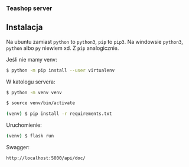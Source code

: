 ### Teashop server

## Instalacja

Na ubuntu zamiast `python` to `python3`, `pip` to `pip3`.
Na windowsie `python3`, `python` albo `py` niewiem xd. Z `pip` analogicznie.

Jeśli nie mamy venv:
```bash
$ python -m pip install --user virtualenv
```

W katologu servera:
```bash
$ python -m venv venv
```

```bash
$ source venv/bin/activate
```

```bash
(venv) $ pip install -r requirements.txt 
```

Uruchomienie:
```bash
(venv) $ flask run
```


Swagger:
```http
http://localhost:5000/api/doc/
```